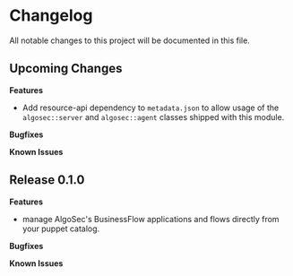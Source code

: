 # Changelog

All notable changes to this project will be documented in this file.

## Upcoming Changes

**Features**

- Add resource-api dependency to `metadata.json` to allow usage of the `algosec::server` and `algosec::agent` classes shipped with this module.

**Bugfixes**

**Known Issues**


## Release 0.1.0

**Features**

- manage AlgoSec's BusinessFlow applications and flows directly from your puppet catalog.

**Bugfixes**

**Known Issues**
